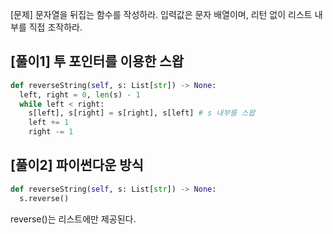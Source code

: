 [문제]
문자열을 뒤집는 함수를 작성하라. 입력값은 문자 배열이며, 리턴 없이 리스트 내부를 직접 조작하라.

## [풀이1] 투 포인터를 이용한 스왑
```python
def reverseString(self, s: List[str]) -> None:
  left, right = 0, len(s) - 1
  while left < right:
    s[left], s[right] = s[right], s[left] # s 내부를 스왑
    left += 1
    right -= 1
```

## [풀이2] 파이썬다운 방식
```python
def reverseString(self, s: List[str]) -> None:
  s.reverse()
```

reverse()는 리스트에만 제공된다.

